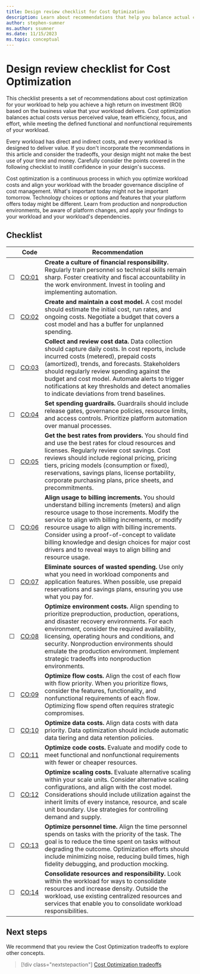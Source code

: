 ```yaml
---
title: Design review checklist for Cost Optimization 
description: Learn about recommendations that help you balance actual costs versus perceived value, team efficiency, focus, effort, and help you meet your requirements.
author: stephen-sumner 
ms.author: ssumner 
ms.date: 11/15/2023 
ms.topic: conceptual
---
```

# Design review checklist for Cost Optimization

This checklist presents a set of recommendations about cost optimization for your workload to help you achieve a high return on investment (ROI) based on the business value that your workload delivers. Cost optimization balances actual costs versus perceived value, team efficiency, focus, and effort, while meeting the defined functional and nonfunctional requirements of your workload.

Every workload has direct and indirect costs, and every workload is designed to deliver value. If you don't incorporate the recommendations in this article and consider the tradeoffs, your design might not make the best use of your time and money. Carefully consider the points covered in the following checklist to instill confidence in your design's success.

Cost optimization is a continuous process in which you optimize workload costs and align your workload with the broader governance discipline of cost management. What's important today might not be important tomorrow. Technology choices or options and features that your platform offers today might be different. Learn from production and nonproduction environments, be aware of platform changes, and apply your findings to your workload and your workload's dependencies.

## Checklist

|&nbsp; | Code  |Recommendation |
|---|---|---|
| &#9744; | [CO:01](create-culture-financial-responsibility.md) | **Create a culture of financial responsibility.** Regularly train personnel so technical skills remain sharp. Foster creativity and fiscal accountability in the work environment. Invest in tooling and implementing automation.|
| &#9744; | [CO:02](cost-model.md) | **Create and maintain a cost model.** A cost model should estimate the initial cost, run rates, and ongoing costs. Negotiate a budget that covers a cost model and has a buffer for unplanned spending.|
| &#9744; | [CO:03](collect-review-cost-data.md) | **Collect and review cost data.** Data collection should capture daily costs. In cost reports, include incurred costs (metered), prepaid costs (amortized), trends, and forecasts. Stakeholders should regularly review spending against the budget and cost model. Automate alerts to trigger notifications at key thresholds and detect anomalies to indicate deviations from trend baselines. |
| &#9744; | [CO:04](set-spending-guardrails.md) | **Set spending guardrails.** Guardrails should include release gates, governance policies, resource limits, and access controls. Prioritize platform automation over manual processes. |
| &#9744; | [CO:05](get-best-rates.md) | **Get the best rates from providers.** You should find and use the best rates for cloud resources and licenses. Regularly review cost savings. Cost reviews should include regional pricing, pricing tiers, pricing models (consumption or fixed), reservations, savings plans, license portability, corporate purchasing plans, price sheets, and precommitments.|
| &#9744; | [CO:06](align-usage-to-billing-increments.md)| **Align usage to billing increments.** You should understand billing increments (meters) and align resource usage to those increments. Modify the service to align with billing increments, or modify resource usage to align with billing increments. Consider using a proof-of-concept to validate billing knowledge and design choices for major cost drivers and to reveal ways to align billing and resource usage.|
| &#9744; | [CO:07](eliminate-sources-wasted-spending.md) | **Eliminate sources of wasted spending.** Use only what you need in workload components and application features. When possible, use prepaid reservations and savings plans, ensuring you use what you pay for. |
| &#9744; | [CO:08](optimize-environment-costs.md) | **Optimize environment costs.** Align spending to prioritize preproduction, production, operations, and disaster recovery environments. For each environment, consider the required availability, licensing, operating hours and conditions, and security. Nonproduction environments should emulate the production environment. Implement strategic tradeoffs into nonproduction environments.|
| &#9744; | [CO:09](optimize-flow-costs.md) | **Optimize flow costs.** Align the cost of each flow with flow priority. When you prioritize flows, consider the features, functionality, and nonfunctional requirements of each flow. Optimizing flow spend often requires strategic compromises.|
| &#9744; | [CO:10](optimize-data-costs.md) | **Optimize data costs.** Align data costs with data priority. Data optimization should include automatic data tiering and data retention policies.|
| &#9744; | [CO:11](optimize-code-costs.md) | **Optimize code costs.** Evaluate and modify code to meet functional and nonfunctional requirements with fewer or cheaper resources. |
| &#9744; | [CO:12](optimize-scaling-costs.md) | **Optimize scaling costs.** Evaluate alternative scaling within your scale units. Consider alternative scaling configurations, and align with the cost model. Considerations should include utilization against the inherit limits of every instance, resource, and scale unit boundary. Use strategies for controlling demand and supply. |
| &#9744; | [CO:13](optimize-personnel-time.md) | **Optimize personnel time.** Align the time personnel spends on tasks with the priority of the task. The goal is to reduce the time spent on tasks without degrading the outcome. Optimization efforts should include minimizing noise, reducing build times, high fidelity debugging, and production mocking.|
| &#9744; | [CO:14](consolidation.md) | **Consolidate resources and responsibility.** Look within the workload for ways to consolidate resources and increase density. Outside the workload, use existing centralized resources and services that enable you to consolidate workload responsibilities.|

## Next steps

We recommend that you review the Cost Optimization tradeoffs to explore other concepts.

> [!div class="nextstepaction"]
> [Cost Optimization tradeoffs](tradeoffs.md)
